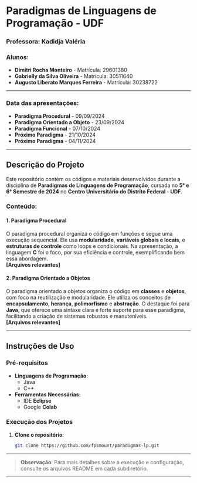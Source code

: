 # **Paradigmas de Linguagens de Programação - UDF**

### **Professora:** Kadidja Valéria

### **Alunos:**
- **Dimitri Rocha Monteiro** - Matrícula: 29601380  
- **Gabrielly da Silva Oliveira** - Matrícula: 30511640  
- **Augusto Liberato Marques Ferreira** - Matrícula: 30238722  

---

### **Data das apresentações:**
- **Paradigma Procedural** - 09/09/2024  
- **Paradigma Orientado a Objeto** -  23/09/2024
- **Paradigma Funcional** - 07/10/2024
- **Próximo Paradigma** - 21/10/2024
- **Próximo Paradigma** - 04/11/2024 

---

## **Descrição do Projeto**

Este repositório contém os códigos e materiais desenvolvidos durante a disciplina de **Paradigmas de Linguagens de Programação**, cursada no **5° e 6° Semestre de 2024** no **Centro Universitário do Distrito Federal - UDF**.

### **Conteúdo:**

#### **1. Paradigma Procedural**  
O paradigma procedural organiza o código em funções e segue uma execução sequencial. Ele usa **modularidade**, **variáveis globais e locais**, e **estruturas de controle** como loops e condicionais. Na apresentação, a linguagem **C** foi o foco, por sua eficiência e controle, exemplificando bem essa abordagem.  
**[Arquivos relevantes]**

#### **2. Paradigma Orientado a Objetos**  
O paradigma orientado a objetos organiza o código em **classes** e **objetos**, com foco na reutilização e modularidade. Ele utiliza os conceitos de **encapsulamento**, **herança**, **polimorfismo** e **abstração**. O destaque foi para **Java**, que oferece uma sintaxe clara e forte suporte para esse paradigma, facilitando a criação de sistemas robustos e manuteníveis.  
**[Arquivos relevantes]**

---

## **Instruções de Uso**

### **Pré-requisitos**

- **Linguagens de Programação**:
  - Java
  - C++
- **Ferramentas Necessárias**:
  - IDE **Eclipse**
  - Google **Colab**

### **Execução dos Projetos**

1. **Clone o repositório**:
   ```bash
   git clone https://github.com/fpsmount/paradigmas-lp.git
   ```
---

> **Observação**: Para mais detalhes sobre a execução e configuração, consulte os arquivos README em cada subdiretório.

---
